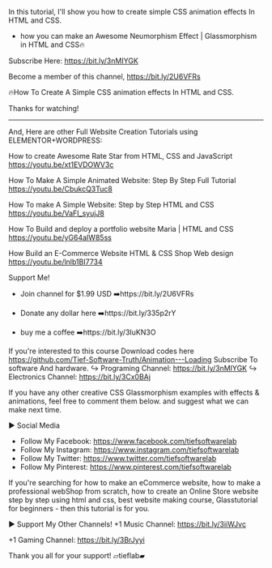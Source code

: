In this tutorial, I'll show you how to create simple CSS animation effects In HTML and CSS. 
- how you can make an Awesome Neumorphism Effect | Glassmorphism in HTML and CSS🔥

Subscribe Here: https://bit.ly/3nMIYGK

Become a member of this channel,
https://bit.ly/2U6VFRs


🔥How To Create A Simple CSS animation effects In HTML and CSS. 

Thanks for watching!

-----------------------------------------------------------------------------
And, Here are other Full Website Creation Tutorials using ELEMENTOR+WORDPRESS:

How to create Awesome Rate Star  from HTML, CSS and JavaScript
https://youtu.be/xt1EVDOWV3c

How To Make A Simple Animated Website: Step By Step Full Tutorial 
https://youtu.be/CbukcQ3Tuc8

How To make  A Simple Website:  Step by Step HTML and CSS 
https://youtu.be/VaFI_syujJ8

How To Build and deploy a portfolio website Maria | HTML and CSS
https://youtu.be/yG64aIW85ss

How  Build an E-Commerce Website  HTML & CSS Shop Web design 
https://youtu.be/lnlb1BI7734

Support Me!
+ Join channel for $1.99 USD 
➡️https://bit.ly/2U6VFRs

+ Donate  any dollar here
➡️https://bit.ly/335p2rY

+ buy me a coffee
➡️https://bit.ly/3IuKN3O

If you're interested to this course Download codes here https://github.com/Tief-Software-Truth/Animation---Loading
Subscribe To software And hardware.
↪︎  Programing Channel: 
https://bit.ly/3nMIYGK
↪︎ Electronics Channel: 
https://bit.ly/3Cx0BAj

If you have any other creative CSS Glassmorphism examples with effects & animations, feel free to comment them below. and suggest what we can make next time.

► Social Media
 - Follow My Facebook: 
  https://www.facebook.com/tiefsoftwarelab
-  Follow My Instagram: 
  https://www.instagram.com/tiefsoftwarelab
- Follow My Twitter: 
  https://www.twitter.com/tiefsoftwarelab
- Follow My Pinterest: 
https://www.pinterest.com/tiefsoftwarelab

If you're searching for how to make an eCommerce website, how to make a professional webShop from scratch, how to create an Online Store website step by step using html and css, best website making course, Glasstutorial for beginners - then this tutorial is for you.


► Support My Other Channels!
+1 Music Channel: 
https://bit.ly/3iiWJvc

+1 Gaming  Channel: 
https://bit.ly/3BrJyyi

Thank you all for your support!
 ▱tieflab▰
